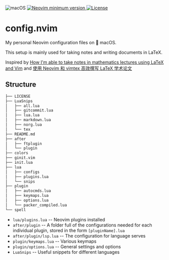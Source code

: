 <p>
    <a>
        <img alt="macOS" src="https://img.shields.io/badge/macOS-%23.svg?style=flat-square&logo=apple&color=000000&logoColor=white" />
    </a>
    <a href="https://github.com/neovim/neovim/releases/tag/nightly">
        <img src="https://img.shields.io/badge/Neovim-0.9-blueviolet.svg?style=flat-square&logo=Neovim&logoColor=green" alt="Neovim minimum version"/>
    </a>
    <a href="https://github.com/mathjiajia/config.nvim/blob/master/LICENSE">
        <img src="https://img.shields.io/github/license/mathjiajia/config.nvim?style=flat-square&logo=GNU&label=License" alt="License"/>
    </a>
</p>

# config.nvim

My personal Neovim configuration files on &#63743; macOS.

This setup is mainly used for taking notes and writing documents in LaTeX.

Inspired by [How I'm able to take notes in mathematics lectures using LaTeX and Vim](https://castel.dev/post/lecture-notes-1/)
and [使用 Neovim 和 vimtex 高效撰写 LaTeX 学术论文](https://sspai.com/post/64080)

## Structure

```txt
├── LICENSE
├── LuaSnips
│   ├── all.lua
│   ├── gitcommit.lua
│   ├── lua.lua
│   ├── markdown.lua
│   ├── norg.lua
│   └── tex
├── README.md
├── after
│   ├── ftplugin
│   └── plugin
├── colors
├── ginit.vim
├── init.lua
├── lua
│   ├── configs
│   ├── plugins.lua
│   └── snips
├── plugin
│   ├── autocmds.lua
│   ├── keymaps.lua
│   ├── options.lua
│   └── packer_compiled.lua
└── spell
```

- `lua/plugins.lua` -- Neovim plugins installed
- `after/plugin` -- A folder full of the configurations needed for each individual plugin,
  stored in the form `[pluginName].lua`
- `after/plugin/lsp.lua` -- The configuration for language serves
- `plugin/keymaps.lua` -- Various keymaps
- `plugin/options.lua` -- General settings and options
- `LuaSnips` -- Useful snippets for different languages
